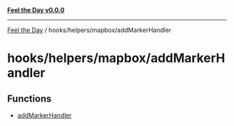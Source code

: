 [**Feel the Day v0.0.0**](../../../../README.md)

***

[Feel the Day](../../../../README.md) / hooks/helpers/mapbox/addMarkerHandler

# hooks/helpers/mapbox/addMarkerHandler

## Functions

- [addMarkerHandler](functions/addMarkerHandler.md)
